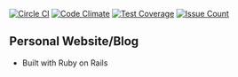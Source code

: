 [![Circle CI](https://circleci.com/gh/jd-gray/personal_blog.svg?style=svg)](https://circleci.com/gh/jd-gray/personal_blog)
[![Code Climate](https://codeclimate.com/github/jd-gray/personal_blog/badges/gpa.svg)](https://codeclimate.com/github/jd-gray/personal_blog)
[![Test Coverage](https://codeclimate.com/github/jd-gray/personal_blog/badges/coverage.svg)](https://codeclimate.com/github/jd-gray/personal_blog/coverage)
[![Issue Count](https://codeclimate.com/github/jd-gray/personal_blog/badges/issue_count.svg)](https://codeclimate.com/github/jd-gray/personal_blog)

## Personal Website/Blog

- Built with Ruby on Rails
